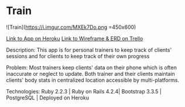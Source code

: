 # Train
![Train](https://i.imgur.com/MXEk7Do.png =450x600)

[Link to App on Heroku](https://glacial-lowlands-2707.herokuapp.com/)
[Link to Wireframe & ERD on Trello](https://trello.com/b/VBxokcZL/wdi-project-2-train)

Description:  This app is for personal trainers
to keep track of clients' sessions and for clients to
keep track of their own progress

Problem:  Most trainers keep clients' data on their phone which is often inaccurate or neglect to update.  Both trainer and their clients maintain clients' body stats in centralized location accessible by multi-platforms.

Technologies: 
Ruby 2.2.3 | Ruby on Rails 4.2.4| Bootstrap 3.3.5 | PostgreSQL | Deployed on Heroku




